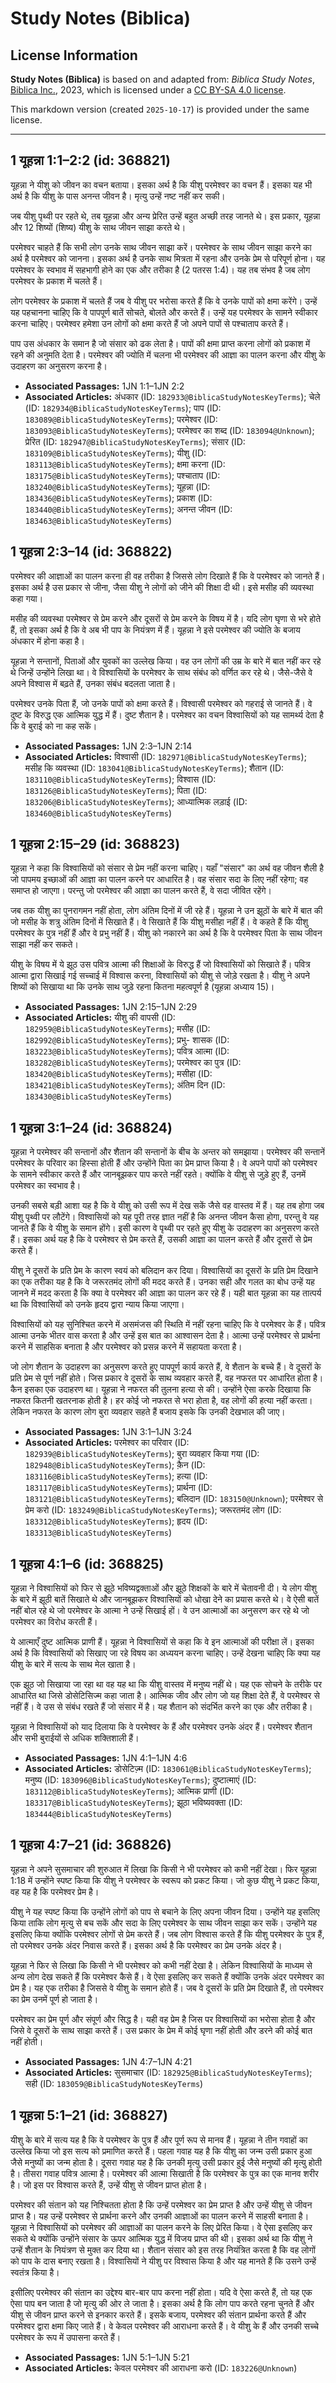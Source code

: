# Study Notes (Biblica)

## License Information

**Study Notes (Biblica)** is based on and adapted from: _Biblica Study Notes_, [Biblica Inc.](https://www.biblica.com/), 2023, which is licensed under a [CC BY-SA 4.0 license](https://creativecommons.org/licenses/by-sa/4.0/legalcode.en).

This markdown version (created `2025-10-17`) is provided under the same license.



--------------------------------

## 1 यूहन्ना 1:1–2:2 (id: 368821)

यूहन्ना ने यीशु को जीवन का वचन बताया। इसका अर्थ है कि यीशु परमेश्वर का वचन हैं। इसका यह भी अर्थ है कि यीशु के पास अनन्त जीवन है। मृत्यु उन्हें नष्ट नहीं कर सकी।

जब यीशु पृथ्वी पर रहते थे, तब यूहन्ना और अन्य प्रेरित उन्हें बहुत अच्छी तरह जानते थे। इस प्रकार, यूहन्ना और 12 शिष्यों (शिष्य) यीशु के साथ जीवन साझा करते थे।

परमेश्वर चाहते हैं कि सभी लोग उनके साथ जीवन साझा करें। परमेश्वर के साथ जीवन साझा करने का अर्थ है परमेश्वर को जानना। इसका अर्थ है उनके साथ मित्रता में रहना और उनके प्रेम से परिपूर्ण होना। यह परमेश्वर के स्वभाव में सहभागी होने का एक और तरीका है (2 पतरस 1:4\)। यह तब संभव है जब लोग परमेश्वर के प्रकाश में चलते हैं।  
  
लोग परमेश्वर के प्रकाश में चलते हैं जब वे यीशु पर भरोसा करते हैं कि वे उनके पापों को क्षमा करेंगे। उन्हें यह पहचानना चाहिए कि वे पापपूर्ण बातें सोचते, बोलते और करते हैं। उन्हें यह परमेश्वर के सामने स्वीकार करना चाहिए। परमेश्वर हमेशा उन लोगों को क्षमा करते हैं जो अपने पापों से पश्चाताप करते हैं।

पाप उस अंधकार के समान है जो संसार को ढक लेता है। पापों की क्षमा प्राप्त करना लोगों को प्रकाश में रहने की अनुमति देता है। परमेश्वर की ज्योति में चलना भी परमेश्वर की आज्ञा का पालन करना और यीशु के उदाहरण का अनुसरण करना है।

* **Associated Passages:** 1JN 1:1–1JN 2:2
* **Associated Articles:** अंधकार (ID: `182933@BiblicaStudyNotesKeyTerms`); चेले  (ID: `182934@BiblicaStudyNotesKeyTerms`); पाप (ID: `183089@BiblicaStudyNotesKeyTerms`); परमेश्वर (ID: `183093@BiblicaStudyNotesKeyTerms`); परमेश्वर का शब्द  (ID: `183094@Unknown`); प्रेरित (ID: `182947@BiblicaStudyNotesKeyTerms`); संसार (ID: `183109@BiblicaStudyNotesKeyTerms`); यीशु  (ID: `183113@BiblicaStudyNotesKeyTerms`); क्षमा करना (ID: `183175@BiblicaStudyNotesKeyTerms`); पश्चाताप (ID: `183240@BiblicaStudyNotesKeyTerms`); यूहन्ना (ID: `183436@BiblicaStudyNotesKeyTerms`); प्रकाश (ID: `183440@BiblicaStudyNotesKeyTerms`); अनन्त जीवन (ID: `183463@BiblicaStudyNotesKeyTerms`)

## 1 यूहन्ना 2:3–14 (id: 368822)

परमेश्वर की आज्ञाओं का पालन करना ही वह तरीका है जिससे लोग दिखाते हैं कि वे परमेश्वर को जानते हैं। इसका अर्थ है उस प्रकार से जीना, जैसा यीशु ने लोगों को जीने की शिक्षा दी थी। इसे मसीह की व्यवस्था कहा गया।  
  
मसीह की व्यवस्था परमेश्वर से प्रेम करने और दूसरों से प्रेम करने के विषय में है। यदि लोग घृणा से भरे होते हैं, तो इसका अर्थ है कि वे अब भी पाप के नियंत्रण में हैं। यूहन्ना ने इसे परमेश्‍वर की ज्योति के बजाय अंधकार में होना कहा है।  
  
यूहन्ना ने सन्तानों, पिताओं और युवकों का उल्लेख किया। वह उन लोगों की उम्र के बारे में बात नहीं कर रहे थे जिन्हें उन्होंने लिखा था। वे विश्वासियों के परमेश्वर के साथ संबंध को वर्णित कर रहे थे। जैसे\-जैसे वे अपने विश्वास में बढ़ते हैं, उनका संबंध बदलता जाता है।  
  
परमेश्वर उनके पिता हैं, जो उनके पापों को क्षमा करते हैं। विश्वासी परमेश्वर को गहराई से जानते हैं। वे दुष्ट के विरुद्ध एक आत्मिक युद्ध में हैं। दुष्ट शैतान है। परमेश्वर का वचन विश्वासियों को यह सामर्थ्य देता है कि वे बुराई को ना कह सकें।

* **Associated Passages:** 1JN 2:3–1JN 2:14
* **Associated Articles:** विश्वासी (ID: `182971@BiblicaStudyNotesKeyTerms`); मसीह कि व्यवस्था (ID: `183041@BiblicaStudyNotesKeyTerms`); शैतान (ID: `183110@BiblicaStudyNotesKeyTerms`); विश्वास (ID: `183126@BiblicaStudyNotesKeyTerms`); पिता (ID: `183206@BiblicaStudyNotesKeyTerms`); आध्यात्मिक लड़ाई (ID: `183460@BiblicaStudyNotesKeyTerms`)

## 1 यूहन्ना 2:15–29 (id: 368823)

यूहन्ना ने कहा कि विश्वासियों को संसार से प्रेम नहीं करना चाहिए। यहाँ "संसार" का अर्थ वह जीवन शैली है जो पापमय इच्छाओं की आज्ञा का पालन करने पर आधारित है। वह संसार सदा के लिए नहीं रहेगा; वह समाप्त हो जाएगा। परन्तु जो परमेश्वर की आज्ञा का पालन करते हैं, वे सदा जीवित रहेंगे।

जब तक यीशु का पुनरागमन नहीं होता, लोग अंतिम दिनों में जी रहे हैं। यूहन्ना ने उन झूठों के बारे में बात की जो मसीह के शत्रु अंतिम दिनों में सिखाते हैं। वे सिखाते हैं कि यीशु मसीहा नहीं हैं। वे कहते हैं कि यीशु परमेश्वर के पुत्र नहीं हैं और वे प्रभु नहीं हैं। यीशु को नकारने का अर्थ है कि वे परमेश्वर पिता के साथ जीवन साझा नहीं कर सकते।

यीशु के विषय में ये झूठ उस पवित्र आत्मा की शिक्षाओं के विरुद्ध हैं जो विश्वासियों को सिखाते हैं। पवित्र आत्मा द्वारा सिखाई गई सच्चाई में विश्वास करना, विश्वासियों को यीशु से जोड़े रखता है। यीशु ने अपने शिष्यों को सिखाया था कि उनके साथ जुड़े रहना कितना महत्वपूर्ण है (यूहन्ना अध्याय 15\)।

* **Associated Passages:** 1JN 2:15–1JN 2:29
* **Associated Articles:** यीशु की वापसी (ID: `182959@BiblicaStudyNotesKeyTerms`); मसीह (ID: `182992@BiblicaStudyNotesKeyTerms`); प्रभु- शासक (ID: `183223@BiblicaStudyNotesKeyTerms`); पवित्र आत्मा (ID: `183282@BiblicaStudyNotesKeyTerms`); परमेश्‍वर का पुत्र (ID: `183420@BiblicaStudyNotesKeyTerms`); मसीहा (ID: `183421@BiblicaStudyNotesKeyTerms`); अंतिम दिन (ID: `183430@BiblicaStudyNotesKeyTerms`)

## 1 यूहन्ना 3:1–24 (id: 368824)

यूहन्ना ने परमेश्वर की सन्तानों और शैतान की सन्तानों के बीच के अन्तर को समझाया। परमेश्वर की सन्तानें परमेश्वर के परिवार का हिस्सा होती हैं और उन्होंने पिता का प्रेम प्राप्त किया है। वे अपने पापों को परमेश्वर के सामने स्वीकार करते हैं और जानबूझकर पाप करते नहीं रहते। क्योंकि वे यीशु से जुड़े हुए हैं, उनमें परमेश्वर का स्वभाव है।

उनकी सबसे बड़ी आशा यह है कि वे यीशु को उसी रूप में देख सकें जैसे वह वास्तव में हैं। यह तब होगा जब यीशु पृथ्वी पर लौटेंगे। विश्वासियों को यह पूरी तरह ज्ञात नहीं है कि अनन्त जीवन कैसा होगा, परन्तु वे यह जानते हैं कि वे यीशु के समान होंगे। इसी कारण वे पृथ्वी पर रहते हुए यीशु के उदाहरण का अनुसरण करते हैं। इसका अर्थ यह है कि वे परमेश्वर से प्रेम करते हैं, उसकी आज्ञा का पालन करते हैं और दूसरों से प्रेम करते हैं।

यीशु ने दूसरों के प्रति प्रेम के कारण स्वयं को बलिदान कर दिया। विश्वासियों का दूसरों के प्रति प्रेम दिखाने का एक तरीका यह है कि वे जरूरतमंद लोगों की मदद करते हैं। उनका सही और गलत का बोध उन्हें यह जानने में मदद करता है कि क्या वे परमेश्वर की आज्ञा का पालन कर रहे हैं। यही बात यूहन्ना का यह तात्पर्य था कि विश्वासियों को उनके हृदय द्वारा न्याय किया जाएगा।  
  
विश्वासियों को यह सुनिश्चित करने में असमंजस की स्थिति में नहीं रहना चाहिए कि वे परमेश्वर के हैं। पवित्र आत्मा उनके भीतर वास करता है और उन्हें इस बात का आश्वासन देता है। आत्मा उन्हें परमेश्वर से प्रार्थना करने में साहसिक बनाता है और परमेश्वर को प्रसन्न करने में सहायता करता है।

जो लोग शैतान के उदाहरण का अनुसरण करते हुए पापपूर्ण कार्य करते हैं, वे शैतान के बच्चे हैं। वे दूसरों के प्रति प्रेम से पूर्ण नहीं होते। जिस प्रकार वे दूसरों के साथ व्यवहार करते हैं, वह नफरत पर आधारित होता है। कैन इसका एक उदाहरण था। यूहन्ना ने नफरत की तुलना हत्या से की। उन्होंने ऐसा करके दिखाया कि नफरत कितनी खतरनाक होती है। हर कोई जो नफरत से भरा होता है, वह लोगों की हत्या नहीं करता। लेकिन नफरत के कारण लोग बुरा व्यवहार सहते हैं बजाय इसके कि उनकी देखभाल की जाए।

* **Associated Passages:** 1JN 3:1–1JN 3:24
* **Associated Articles:** परमेश्वर का परिवार (ID: `182939@BiblicaStudyNotesKeyTerms`); बुरा व्यवहार किया गया (ID: `182948@BiblicaStudyNotesKeyTerms`); कै़न (ID: `183116@BiblicaStudyNotesKeyTerms`); हत्या (ID: `183117@BiblicaStudyNotesKeyTerms`); प्रार्थना (ID: `183121@BiblicaStudyNotesKeyTerms`); बलिदान (ID: `183150@Unknown`); परमेश्वर से प्रेम करो (ID: `183249@BiblicaStudyNotesKeyTerms`); जरूरतमंद लोग (ID: `183312@BiblicaStudyNotesKeyTerms`); हृदय (ID: `183313@BiblicaStudyNotesKeyTerms`)

## 1 यूहन्ना 4:1–6 (id: 368825)

यूहन्ना ने विश्वासियों को फिर से झूठे भविष्यद्वक्ताओं और झूठे शिक्षकों के बारे में चेतावनी दी। ये लोग यीशु के बारे में झूठी बातें सिखाते थे और जानबूझकर विश्वासियों को धोखा देने का प्रयास करते थे। वे ऐसी बातें नहीं बोल रहे थे जो परमेश्वर के आत्मा ने उन्हें सिखाई हों। वे उन आत्माओं का अनुसरण कर रहे थे जो परमेश्वर का विरोध करती हैं।  
  
ये आत्माएँ दुष्ट आत्मिक प्राणी हैं। यूहन्ना ने विश्वासियों से कहा कि वे इन आत्माओं की परीक्षा लें। इसका अर्थ है कि विश्वासियों को सिखाए जा रहे विषय का अध्ययन करना चाहिए। उन्हें देखना चाहिए कि क्या यह यीशु के बारे में सत्य के साथ मेल खाता है।

एक झूठ जो सिखाया जा रहा था वह यह था कि यीशु वास्तव में मनुष्य नहीं थे। यह एक सोचने के तरीके पर आधारित था जिसे डोसेटिसिज्म कहा जाता है। आत्मिक जीव और लोग जो यह शिक्षा देते हैं, वे परमेश्वर से नहीं हैं। वे उस से संबंध रखते हैं जो संसार में है। यह शैतान को संदर्भित करने का एक और तरीका है।

यूहन्ना ने विश्वासियों को याद दिलाया कि वे परमेश्वर के हैं और परमेश्वर उनके अंदर हैं। परमेश्वर शैतान और सभी बुराईयों से अधिक शक्तिशाली हैं।

* **Associated Passages:** 1JN 4:1–1JN 4:6
* **Associated Articles:** डोसेटिज़्म (ID: `183061@BiblicaStudyNotesKeyTerms`); मनुष्य (ID: `183096@BiblicaStudyNotesKeyTerms`); दुष्टात्माएं (ID: `183112@BiblicaStudyNotesKeyTerms`); आत्मिक प्राणी (ID: `183317@BiblicaStudyNotesKeyTerms`); झूठा भविष्यवक्ता (ID: `183444@BiblicaStudyNotesKeyTerms`)

## 1 यूहन्ना 4:7–21 (id: 368826)

यूहन्ना ने अपने सुसमाचार की शुरुआत में लिखा कि किसी ने भी परमेश्वर को कभी नहीं देखा। फिर यूहन्ना 1:18 में उन्होंने स्पष्ट किया कि यीशु ने परमेश्वर के स्वरूप को प्रकट किया। जो कुछ यीशु ने प्रकट किया, वह यह है कि परमेश्वर प्रेम है।  
  
यीशु ने यह स्पष्ट किया कि उन्होंने लोगों को पाप से बचाने के लिए अपना जीवन दिया। उन्होंने यह इसलिए किया ताकि लोग मृत्यु से बच सकें और सदा के लिए परमेश्वर के साथ जीवन साझा कर सकें। उन्होंने यह इसलिए किया क्योंकि परमेश्वर लोगों से प्रेम करते हैं। जब लोग विश्वास करते हैं कि यीशु परमेश्वर के पुत्र हैं, तो परमेश्वर उनके अंदर निवास करते हैं। इसका अर्थ है कि परमेश्वर का प्रेम उनके अंदर है।

यूहन्ना ने फिर से लिखा कि किसी ने भी परमेश्वर को कभी नहीं देखा है। लेकिन विश्वासियों के माध्यम से अन्य लोग देख सकते हैं कि परमेश्वर कैसे हैं। वे ऐसा इसलिए कर सकते हैं क्योंकि उनके अंदर परमेश्वर का प्रेम है। यह एक तरीका है जिससे वे यीशु के समान होते हैं। जब वे दूसरों के प्रति प्रेम दिखाते हैं, तो परमेश्वर का प्रेम उनमें पूर्ण हो जाता है।

परमेश्वर का प्रेम पूर्ण और संपूर्ण और सिद्ध है। यही वह प्रेम है जिस पर विश्वासियों का भरोसा होता है और जिसे वे दूसरों के साथ साझा करते हैं। उस प्रकार के प्रेम में कोई घृणा नहीं होती और डरने की कोई बात नहीं होती।

* **Associated Passages:** 1JN 4:7–1JN 4:21
* **Associated Articles:** सुसमाचार (ID: `182925@BiblicaStudyNotesKeyTerms`); सही (ID: `183059@BiblicaStudyNotesKeyTerms`)

## 1 यूहन्ना 5:1–21 (id: 368827)

यीशु के बारे में सत्य यह है कि वे परमेश्वर के पुत्र हैं और पूर्ण रूप से मानव हैं। यूहन्ना ने तीन गवाहों का उल्लेख किया जो इस सत्य को प्रमाणित करते हैं। पहला गवाह यह है कि यीशु का जन्म उसी प्रकार हुआ जैसे मनुष्यों का जन्म होता है। दूसरा गवाह यह है कि उनकी मृत्यु उसी प्रकार हुई जैसे मनुष्यों की मृत्यु होती है। तीसरा गवाह पवित्र आत्मा है। परमेश्वर की आत्मा सिखाती है कि परमेश्वर के पुत्र का एक मानव शरीर है। जो इस पर विश्वास करते हैं, उन्हें यीशु से जीवन प्राप्त होता है।

परमेश्वर की संतान को यह निश्चितता होता है कि उन्हें परमेश्वर का प्रेम प्राप्त है और उन्हें यीशु से जीवन प्राप्त है। यह उन्हें परमेश्वर से प्रार्थना करने और उनकी आज्ञाओं का पालन करने में साहसी बनाता है। यूहन्ना ने विश्वासियों को परमेश्वर की आज्ञाओं का पालन करने के लिए प्रेरित किया। वे ऐसा इसलिए कर सकते थे क्योंकि उन्होंने संसार के ऊपर आत्मिक युद्ध में विजय प्राप्त की थी। इसका अर्थ था कि यीशु ने उन्हें शैतान के नियंत्रण से मुक्त कर दिया था। शैतान संसार को इस तरह नियंत्रित करता है कि वह लोगों को पाप के दास बनाए रखता है। विश्वासियों ने यीशु पर विश्वास किया है और यह मानते हैं कि उसने उन्हें स्वतंत्र किया है।

इसीलिए परमेश्वर की संतान का उद्देश्य बार\-बार पाप करना नहीं होता। यदि वे ऐसा करते हैं, तो यह एक ऐसा पाप बन जाता है जो मृत्यु की ओर ले जाता है। इसका अर्थ है कि लोग पाप करते रहना चुनते हैं और यीशु से जीवन प्राप्त करने से इनकार करते हैं। इसके बजाय, परमेश्वर की संतान प्रार्थना करते हैं और परमेश्वर द्वारा क्षमा किए जाते हैं। वे केवल परमेश्वर की आराधना करते हैं। वे यीशु के हैं और उनकी सच्चे परमेश्वर के रूप में उपासना करते हैं।

* **Associated Passages:** 1JN 5:1–1JN 5:21
* **Associated Articles:** केवल परमेश्वर की आराधना करो (ID: `183226@Unknown`)

